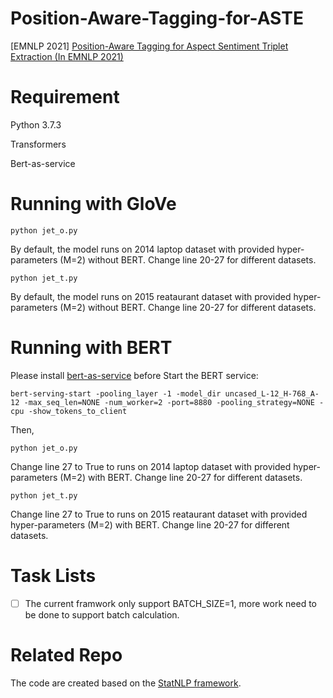 # Position-Aware-Tagging-for-ASTE

[EMNLP 2021] [Position-Aware Tagging for Aspect Sentiment Triplet Extraction (In EMNLP 2021)](https://github.com/xuuuluuu/Position-Aware-Tagging-for-ASTE)

# Requirement
Python 3.7.3  

Transformers

Bert-as-service

# Running with GloVe
```
python jet_o.py  
```
By default, the model runs on 2014 laptop dataset with provided hyper-parameters (M=2) without BERT.
Change line 20-27 for different datasets.
```
python jet_t.py  
```
By default, the model runs on 2015 reataurant dataset with provided hyper-parameters (M=2) without BERT.
Change line 20-27 for different datasets.


# Running with BERT
Please install [bert-as-service](https://github.com/hanxiao/bert-as-service) before Start the BERT service:

```
bert-serving-start -pooling_layer -1 -model_dir uncased_L-12_H-768_A-12 -max_seq_len=NONE -num_worker=2 -port=8880 -pooling_strategy=NONE -cpu -show_tokens_to_client
```

Then, 
```
python jet_o.py  
```
Change line 27 to True to runs on 2014 laptop dataset with provided hyper-parameters (M=2) with BERT.
Change line 20-27 for different datasets.
```
python jet_t.py  
```
Change line 27 to True to runs on 2015 reataurant dataset with provided hyper-parameters (M=2) with BERT.
Change line 20-27 for different datasets.

# Task Lists
- [ ] The current framwork only support BATCH_SIZE=1, more work need to be done to support batch calculation.

# Related Repo
The code are created based on the [StatNLP framework](https://github.com/sutd-statnlp/statnlp-neural).

